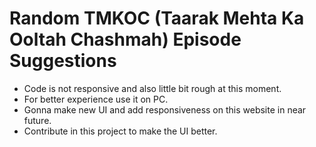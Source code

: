# **Random TMKOC (Taarak Mehta Ka Ooltah Chashmah) Episode Suggestions**
- Code is not responsive and also little bit rough at this moment. 
- For better experience use it on PC.
- Gonna make new UI and add responsiveness on this website in near future.
- Contribute in this project to make the UI better.
